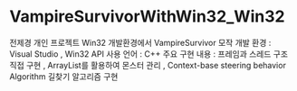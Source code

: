# VampireSurvivorWithWin32_Win32
전제경 개인 프로젝트 Win32 개발환경에서 VampireSurvivor 모작
개발 환경 : Visual Studio , Win32 API 사용 언어 : C++
주요 구현 내용 : 프레임과 스레드 구조 직접 구현 , ArrayList를 활용하여 몬스터 관리 , Context-base steering behavior Algorithm 길찾기 알고리즘 구현
